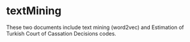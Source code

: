 #  textMining

These two documents include text mining (word2vec) and Estimation of Turkish Court of Cassation Decisions codes.
